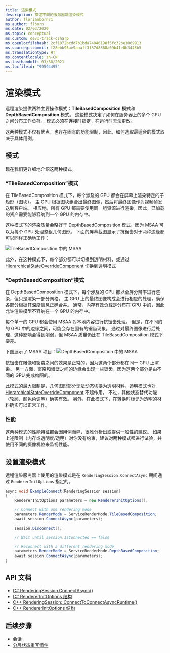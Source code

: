 ```yaml
---
title: 渲染模式
description: 描述不同的服务器端渲染模式
author: florianborn71
ms.author: flborn
ms.date: 02/03/2020
ms.topic: conceptual
ms.custom: devx-track-csharp
ms.openlocfilehash: 2cf1872bcdd7b1bda74046198f5fc32be1069913
ms.sourcegitcommit: f28ebb95ae9aaaff3f87d8388a09b41e0b3445b5
ms.translationtype: HT
ms.contentlocale: zh-CN
ms.lasthandoff: 03/30/2021
ms.locfileid: "99594495"
---
```

# <a name="rendering-modes"></a>渲染模式

远程渲染提供两种主要操作模式：**TileBasedComposition** 模式和 **DepthBasedComposition** 模式。 这些模式决定了如何在服务器上的多个 GPU 之间分布工作负荷。 模式必须在连接时指定，在运行时无法更改。

这两种模式不仅有优点，也存在固有的功能限制，因此，如何选取最适合的模式取决于具体用例。

## <a name="modes"></a>模式

现在我们更详细地介绍这两种模式。

### <a name="tilebasedcomposition-mode"></a>“TileBasedComposition”模式

在 TileBasedComposition 模式下，每个涉及的 GPU 都会在屏幕上渲染特定的子矩形（图块）。 主 GPU 根据图块组合出最终图像，然后将最终图像作为视频帧发送到客户端。 相应地，所有 GPU 都需要使用同一组资源进行渲染，因此，已加载的资产需要能够容纳到一个 GPU 的内存中。

这种模式下的渲染质量会略好于 DepthBasedComposition 模式，因为 MSAA 可以为每个 GPU 处理整组几何图形。 下面的屏幕截图显示了抗锯齿对于两种边缘都可以同样正确地工作：

![TileBasedComposition 中的 MSAA](./media/service-render-mode-quality.png)

此外，在这种模式下，每个部分都可以切换到透明材料，或通过 [HierarchicalStateOverrideComponent](../overview/features/override-hierarchical-state.md) 切换到透明模式

### <a name="depthbasedcomposition-mode"></a>“DepthBasedComposition”模式

在 DepthBasedComposition 模式下，每个涉及的 GPU 都以全屏分辨率进行渲染，但只是渲染一部分网格。 主 GPU 上的最终图像构成会进行相应的处理，确保各部分根据其深度信息正确合并。 通常，内存有效负载是分布在 GPU 中的，因此允许渲染模型不容纳在一个 GPU 的内存中。

每个单一的 GPU 都会使用 MSAA 对本地内容进行抗锯齿处理。 但是，在不同的的 GPU 中的边缘之间，可能会存在固有的锯齿现象。 通过对最终图像进行后处理，这种影响会得到削弱，但 MSAA 质量仍比在 TileBasedComposition 模式下要差。

下图展示了 MSAA 项目：![DepthBasedComposition 中的 MSAA](./media/service-render-mode-balanced.png)

抗锯齿在雕像和窗帘之间的效果是正常的，因为这两个部分都在同一 GPU 上渲染。 另一方面，窗帘和墙壁之间的边缘会出现一些锯齿，因为这两个部分是由不同的 GPU 完成构图的。

此模式的最大限制是，几何图形部分无法动态切换为透明材料，透明模式也对 [HierarchicalStateOverrideComponent](../overview/features/override-hierarchical-state.md) 不起作用。 不过，其他状态替代功能（轮廓、颜色色调等）确实有效。 另外，在此模式下，在转换时标记为透明的材料确实可以正常工作。

### <a name="performance"></a>性能

这两种模式的性能特征都会因用例而异，很难分析出或提供一般性的建议。 如果上述限制（内存或透明度/透明）对你没有约束，建议对两种模式都进行试验，并使用不同的摄像机位来监视性能。

## <a name="setting-the-render-mode"></a>设置渲染模式

远程渲染服务器上使用的渲染模式是在 `RenderingSession.ConnectAsync` 期间通过 `RendererInitOptions` 指定的。

```cs
async void ExampleConnect(RenderingSession session)
{
    RendererInitOptions parameters = new RendererInitOptions();

    // Connect with one rendering mode
    parameters.RenderMode = ServiceRenderMode.TileBasedComposition;
    await session.ConnectAsync(parameters);

    session.Disconnect();

    // Wait until session.IsConnected == false

    // Reconnect with a different rendering mode
    parameters.RenderMode = ServiceRenderMode.DepthBasedComposition;
    await session.ConnectAsync(parameters);
}
```

## <a name="api-documentation"></a>API 文档

* [C# RenderingSession.ConnectAsync()](/dotnet/api/microsoft.azure.remoterendering.renderingsession.connectasync)
* [C# RendererInitOptions 结构](/dotnet/api/microsoft.azure.remoterendering.rendererinitoptions)
* [C++ RenderingSession::ConnectToConnectAsyncRuntime()](/cpp/api/remote-rendering/renderingsession#connectasync)
* [C++ RendererInitOptions 结构](/cpp/api/remote-rendering/rendererinitoptions)

## <a name="next-steps"></a>后续步骤

* [会话](../concepts/sessions.md)
* [分层状态重写组件](../overview/features/override-hierarchical-state.md)